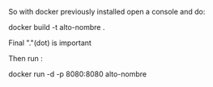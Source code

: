 So with docker previously installed open a console and do:

docker build -t alto-nombre .

Final "."(dot) is important

Then run :

docker run -d -p 8080:8080 alto-nombre
